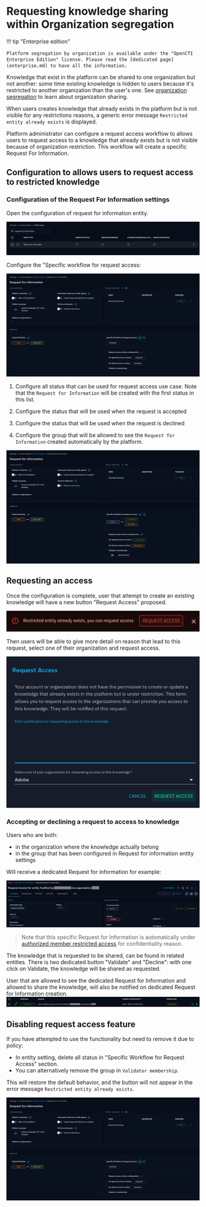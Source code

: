 # Requesting knowledge sharing within Organization segregation

!!! tip "Enterprise edition"

    Platform segregation by organization is available under the "OpenCTI Enterprise Edition" license. Please read the [dedicated page](enterprise.md) to have all the information.

Knowledge that exist in the platform can be shared to one organization but not another: some time existing knowledge is hidden to users because it's restricted to another organization than the user's one. See [organization segregation](../organization-segregation) to learn about organization sharing.

When users creates knowledge that already exists in the platform but is not visible for any restrictions reasons, a generic error message `Restricted entity already exists` is displayed.

Platform administrator can configure a request access workflow to allows users to request access to a knowledge that already exists but is not visible because of organization restriction. This workflow will create a specific Request For Information.

## Configuration to allows users to request access to restricted knowledge

### Configuration of the Request For Information settings

Open the configuration of request for information entity.

![Request for Information entity settings](assets/request-access/entity-setting-rfi.png)

Configure the "Specific workflow for request access:

![Example of request access workflow disabled](assets/request-access/specific-workflow.png)

1. Configure all status that can be used for request access use case. Note that the `Request for Information` will be created with the first status in this list.

1. Configure the status that will be used when the request is accepted

1. Configure the status that will be used when the request is declined

1. Configure the group that will be allowed to see the `Request for Information` created automatically by the platform.


![Example of request access workflow configured](assets/request-access/specific-workflow-configured.png)

## Requesting an access

Once the configuration is complete, user that attempt to create an existing knowledge will have a new button "Request Access" proposed.

![Example of error with button](assets/request-access/restricted-entity.png)

Then users will be able to give more detail on reason that lead to this request, select one of their organization and request access.

![Example of request access form](assets/request-access/request-access-popup.png)

### Accepting or declining a request to access to knowledge

Users who are both:

- in the organization where the knowledge actually belong
- in the group that has been configured in Request for information entity settings

Will receive a dedicated Request for information for example:

![Example of dedicated Request for information](assets/request-access/rfi-dedicated.png)

> Note that this specific Request for Information is automatically under [authorized member restricted access](../authorized-members) for confidentiality reason.

The knowledge that is requested to be shared, can be found in related entities.
There is two dedicated button "Validate" and "Decline": with one click on Validate, the knowledge will be shared as requested.

User that are allowed to see the dedicated Request for Information and allowed to share the knowledge, will also be notified on dedicated Request for Information creation.
![Exemple of notification](assets/request-access/request-access-notifications.png)

## Disabling request access feature

If you have attempted to use the functionality but need to remove it due to policy:

- In entity setting, delete all status in "Specific Workflow for Request Access" section. 
- You can alternatively remove the group in `Validator membership`. 

This will restore the default behavior, and the button will not appear in the error message `Restricted entity already exists`.

![Example of request access workflow disabled](assets/request-access/specific-workflow.png)